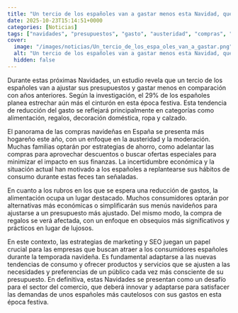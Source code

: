 ```yaml
---
title: "Un tercio de los españoles van a gastar menos esta Navidad, que se prevé más hogareña"
date: 2025-10-23T15:14:51+0000
categories: [Noticias]
tags: ["navidades", "presupuestos", "gasto", "austeridad", "compras", "consumo", "marketing", "SEO"]
cover:
  image: "/images/noticias/Un_tercio_de_los_espa_oles_van_a_gastar.png"
  alt: "Un tercio de los españoles van a gastar menos esta Navidad, que se prevé más hogareña"
  hidden: false
---
```


Durante estas próximas Navidades, un estudio revela que un tercio de los españoles van a ajustar sus presupuestos y gastar menos en comparación con años anteriores. Según la investigación, el 29% de los españoles planea estrechar aún más el cinturón en esta época festiva. Esta tendencia de reducción del gasto se reflejará principalmente en categorías como alimentación, regalos, decoración doméstica, ropa y calzado.

El panorama de las compras navideñas en España se presenta más hogareño este año, con un enfoque en la austeridad y la moderación. Muchas familias optarán por estrategias de ahorro, como adelantar las compras para aprovechar descuentos o buscar ofertas especiales para minimizar el impacto en sus finanzas. La incertidumbre económica y la situación actual han motivado a los españoles a replantearse sus hábitos de consumo durante estas feces tan señaladas.

En cuanto a los rubros en los que se espera una reducción de gastos, la alimentación ocupa un lugar destacado. Muchos consumidores optarán por alternativas más económicas o simplificarán sus menús navideños para ajustarse a un presupuesto más ajustado. Del mismo modo, la compra de regalos se verá afectada, con un enfoque en obsequios más significativos y prácticos en lugar de lujosos.

En este contexto, las estrategias de marketing y SEO juegan un papel crucial para las empresas que buscan atraer a los consumidores españoles durante la temporada navideña. Es fundamental adaptarse a las nuevas tendencias de consumo y ofrecer productos y servicios que se ajusten a las necesidades y preferencias de un público cada vez más consciente de su presupuesto. En definitiva, estas Navidades se presentan como un desafío para el sector del comercio, que deberá innovar y adaptarse para satisfacer las demandas de unos españoles más cautelosos con sus gastos en esta época festiva.
